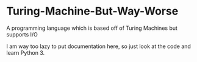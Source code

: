 # Turing-Machine-But-Way-Worse
A programming language which is based off of Turing Machines but supports I/O


I am way too lazy to put documentation here, so just look at the code and learn Python 3.
